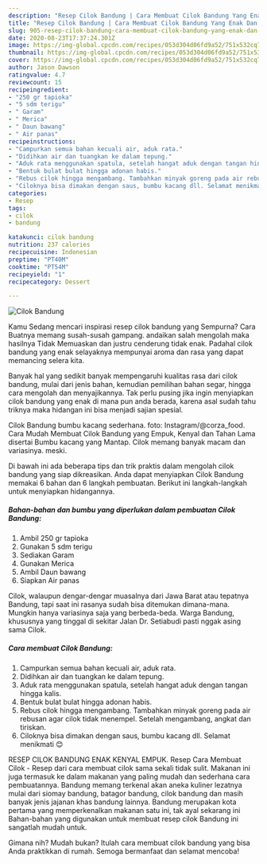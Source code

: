 ```yaml
---
description: "Resep Cilok Bandung | Cara Membuat Cilok Bandung Yang Enak Dan Lezat"
title: "Resep Cilok Bandung | Cara Membuat Cilok Bandung Yang Enak Dan Lezat"
slug: 905-resep-cilok-bandung-cara-membuat-cilok-bandung-yang-enak-dan-lezat
date: 2020-08-23T17:37:24.301Z
image: https://img-global.cpcdn.com/recipes/053d304d06fd9a52/751x532cq70/cilok-bandung-foto-resep-utama.jpg
thumbnail: https://img-global.cpcdn.com/recipes/053d304d06fd9a52/751x532cq70/cilok-bandung-foto-resep-utama.jpg
cover: https://img-global.cpcdn.com/recipes/053d304d06fd9a52/751x532cq70/cilok-bandung-foto-resep-utama.jpg
author: Jason Dawson
ratingvalue: 4.7
reviewcount: 15
recipeingredient:
- "250 gr tapioka"
- "5 sdm terigu"
- " Garam"
- " Merica"
- " Daun bawang"
- " Air panas"
recipeinstructions:
- "Campurkan semua bahan kecuali air, aduk rata."
- "Didihkan air dan tuangkan ke dalam tepung."
- "Aduk rata menggunakan spatula, setelah hangat aduk dengan tangan hingga kalis."
- "Bentuk bulat bulat hingga adonan habis."
- "Rebus cilok hingga mengambang. Tambahkan minyak goreng pada air rebusan agar cilok tidak menempel. Setelah mengambang, angkat dan tiriskan."
- "Ciloknya bisa dimakan dengan saus, bumbu kacang dll. Selamat menikmati 😊"
categories:
- Resep
tags:
- cilok
- bandung

katakunci: cilok bandung 
nutrition: 237 calories
recipecuisine: Indonesian
preptime: "PT40M"
cooktime: "PT54M"
recipeyield: "1"
recipecategory: Dessert

---
```



![Cilok Bandung](https://img-global.cpcdn.com/recipes/053d304d06fd9a52/751x532cq70/cilok-bandung-foto-resep-utama.jpg)

Kamu Sedang mencari inspirasi resep cilok bandung yang Sempurna? Cara Buatnya memang susah-susah gampang. andaikan salah mengolah maka hasilnya Tidak Memuaskan dan justru cenderung tidak enak. Padahal cilok bandung yang enak selayaknya mempunyai aroma dan rasa yang dapat memancing selera kita.

Banyak hal yang sedikit banyak mempengaruhi kualitas rasa dari cilok bandung, mulai dari jenis bahan, kemudian pemilihan bahan segar, hingga cara mengolah dan menyajikannya. Tak perlu pusing jika ingin menyiapkan cilok bandung yang enak di mana pun anda berada, karena asal sudah tahu triknya maka hidangan ini bisa menjadi sajian spesial.

Cilok Bandung bumbu kacang sederhana. foto: Instagram/@corza_food. Cara Mudah Membuat Cilok Bandung yang Empuk, Kenyal dan Tahan Lama disertai Bumbu kacang yang Mantap. Cilok memang banyak macam dan variasinya. meski.


Di bawah ini ada beberapa tips dan trik praktis dalam mengolah cilok bandung yang siap dikreasikan. Anda dapat menyiapkan Cilok Bandung memakai 6 bahan dan 6 langkah pembuatan. Berikut ini langkah-langkah untuk menyiapkan hidangannya.

<!--inarticleads1-->

##### Bahan-bahan dan bumbu yang diperlukan dalam pembuatan Cilok Bandung:

1. Ambil 250 gr tapioka
1. Gunakan 5 sdm terigu
1. Sediakan  Garam
1. Gunakan  Merica
1. Ambil  Daun bawang
1. Siapkan  Air panas


Cilok, walaupun dengar-dengar muasalnya dari Jawa Barat atau tepatnya Bandung, tapi saat ini rasanya sudah bisa ditemukan dimana-mana. Mungkin hanya variasinya saja yang berbeda-beda. Warga Bandung, khususnya yang tinggal di sekitar Jalan Dr. Setiabudi pasti nggak asing sama Cilok. 

<!--inarticleads2-->

##### Cara membuat Cilok Bandung:

1. Campurkan semua bahan kecuali air, aduk rata.
1. Didihkan air dan tuangkan ke dalam tepung.
1. Aduk rata menggunakan spatula, setelah hangat aduk dengan tangan hingga kalis.
1. Bentuk bulat bulat hingga adonan habis.
1. Rebus cilok hingga mengambang. Tambahkan minyak goreng pada air rebusan agar cilok tidak menempel. Setelah mengambang, angkat dan tiriskan.
1. Ciloknya bisa dimakan dengan saus, bumbu kacang dll. Selamat menikmati 😊


RESEP CILOK BANDUNG ENAK KENYAL EMPUK. Resep Cara Membuat Cilok - Resep dari cara membuat cilok sama sekali tidak sulit. Makanan ini juga termasuk ke dalam makanan yang paling mudah dan sederhana cara pembuatannya. Bandung memang terkenal akan aneka kuliner lezatnya mulai dari siomay bandung, batagor bandung, cilok bandung dan masih banyak jenis jajanan khas bandung lainnya. Bandung merupakan kota pertama yang memperkenalkan makanan satu ini, tak ayal sekarang ini Bahan-bahan yang digunakan untuk membuat resep cilok Bandung ini sangatlah mudah untuk. 

Gimana nih? Mudah bukan? Itulah cara membuat cilok bandung yang bisa Anda praktikkan di rumah. Semoga bermanfaat dan selamat mencoba!
